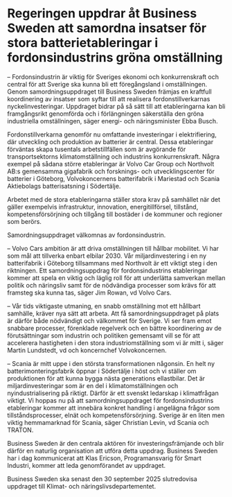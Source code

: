 # Regeringen uppdrar åt Business Sweden att samordna insatser för stora batterietableringar i fordonsindustrins gröna omställning

– Fordonsindustrin är viktig för Sveriges ekonomi och konkurrenskraft och central för att Sverige ska kunna bli ett föregångsland i omställningen. Genom samordningsuppdraget till Business Sweden främjas en kraftfull koordinering av insatser som syftar till att realisera fordonstillverkarnas nyckelinvesteringar. Uppdraget bidrar på så sätt till att etableringarna kan bli framgångsrikt genomförda och i förlängningen säkerställa den gröna industriella omställningen, säger energi\- och näringsminister Ebba Busch.

Fordonstillverkarna genomför nu omfattande investeringar i elektrifiering, där utveckling och produktion av batterier är central. Dessa etableringar förväntas skapa tusentals arbetstillfällen som är avgörande för transportsektorns klimatomställning och industrins konkurrenskraft. Några exempel på sådana större etableringar är Volvo Car Group och Northvolt AB:s gemensamma gigafabrik och forsknings\- och utvecklingscenter för batterier i Göteborg, Volvokoncernens batterifabrik i Mariestad och Scania Aktiebolags batterisatsning i Södertälje.

Arbetet med de stora etableringarna ställer stora krav på samhället när det gäller exempelvis infrastruktur, innovation, energitillförsel, tillstånd, kompetensförsörjning och tillgång till bostäder i de kommuner och regioner som berörs.

Samordningsuppdraget välkomnas av fordonsindustrin.

– Volvo Cars ambition är att driva omställningen till hållbar mobilitet. Vi har som mål att tillverka enbart elbilar 2030\. Vår miljardinvestering i en ny batterifabrik i Göteborg tillsammans med Northvolt är ett viktigt steg i den riktningen. Ett samordningsuppdrag för fordonsindustrins etableringar kommer att spela en viktig och läglig roll för att underlätta samverkan mellan politik och näringsliv samt för de nödvändiga processer som krävs för att framsteg ska kunna tas, säger Jim Rowan, vd Volvo Cars.

– Vår tids viktigaste utmaning, en snabb omställning mot ett hållbart samhälle, kräver nya sätt att arbeta. Att få samordningsuppdraget på plats är därför både nödvändigt och välkommet för Sverige. Vi ser fram emot snabbare processer, förenklade regelverk och en bättre koordinering av de förutsättningar som industrin och politiken gemensamt vill se för att accelerera hastigheten i den stora industriomställning som vi är mitt i, säger Martin Lundstedt, vd och koncernchef Volvokoncernen.

– Scania är mitt uppe i den största transformationen någonsin. En helt ny batterimonteringsfabrik öppnar i Södertälje i höst och vi ställer om produktionen för att kunna bygga nästa generations ellastbilar. Det är miljardinvesteringar som är en del i klimatomställningen och nyindustrialisering på riktigt. Därför är ett svenskt ledarskap i klimatfrågan viktigt. Vi hoppas nu på att samordningsuppdraget för fordonsindustrins etableringar kommer att innebära konkret handling i angelägna frågor som tillståndsprocesser, elnät och kompetensförsörjning. Sverige är en liten men viktig hemmamarknad för Scania, säger Christian Levin, vd Scania och TRATON.

Business Sweden är den centrala aktören för investeringsfrämjande och blir därför en naturlig organisation att utföra detta uppdrag. Business Sweden har i dag kommunicerat att Klas Ericson, Programansvarig för Smart Industri, kommer att leda genomförandet av uppdraget.

Business Sweden ska senast den 30 september 2025 slutredovisa uppdraget till Klimat\- och näringslivsdeparte­mentet.
